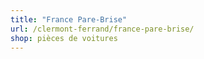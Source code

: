 ```yaml
---
title: "France Pare-Brise"
url: /clermont-ferrand/france-pare-brise/
shop: pièces de voitures
---
```

